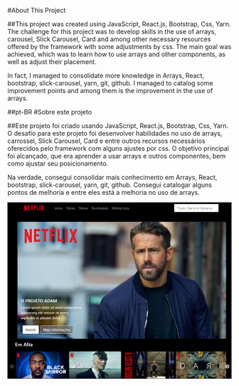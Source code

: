 #About This Project

##This project was created using JavaScript, React.js, Bootstrap, Css, Yarn.
The challenge for this project was to develop skills in the use of arrays, carousel, Slick Carousel, Card and among other necessary resources offered by the framework with some adjustments by css.
The main goal was achieved, which was to learn how to use arrays and other components, as well as adjust their placement.

In fact, I managed to consolidate more knowledge in Arrays, React, bootstrap, slick-carousel, yarn, git, github. I managed to catalog some improvement points and among them is the improvement in the use of arrays.

##pt-BR
#Sobre este projeto

##Este projeto foi criado usando JavaScript, React.js, Bootstrap, Css, Yarn.
O desafio para este projeto foi desenvolver habilidades no uso de arrays, carrossel, Slick Carousel, Card e entre outros recursos necessários oferecidos pelo framework com alguns ajustes por css.
O objetivo principal foi alcançado, que era aprender a usar arrays e outros componentes, bem como ajustar seu posicionamento.

Na verdade, consegui consolidar mais conhecimento em Arrays, React, bootstrap, slick-carousel, yarn, git, github. Consegui catalogar alguns pontos de melhoria e entre eles está a melhoria no uso de arrays.

<img src="https://github.com/heltonbc/Home-page-Streaming/blob/main/src/assets/view-project.png"/>




